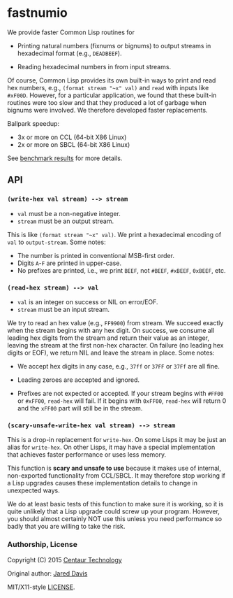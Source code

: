 # fastnumio

We provide faster Common Lisp routines for

 - Printing natural numbers (fixnums or bignums) to output streams in
   hexadecimal format (e.g., `DEADBEEF`).

 - Reading hexadecimal numbers in from input streams.

Of course, Common Lisp provides its own built-in ways to print and read hex
numbers, e.g., `(format stream "~x" val)` and `read` with inputs like `#xF00D`.
However, for a particular application, we found that these built-in routines
were too slow and that they produced a lot of garbage when bignums were
involved.  We therefore developed faster replacements.

Ballpark speedup:

  - 3x or more on CCL (64-bit X86 Linux)
  - 2x or more on SBCL (64-bit X86 Linux)

See [benchmark results](results.txt) for more details.


## API

### `(write-hex val stream) --> stream`

  - `val` must be a non-negative integer.
  - `stream` must be an output stream.

This is like `(format stream "~x" val)`.  We print a hexadecimal encoding of
`val` to `output-stream`.  Some notes:

  - The number is printed in conventional MSB-first order.
  - Digits `A`-`F` are printed in upper-case.
  - No prefixes are printed, i.e., we print `BEEF`, not `#BEEF`, `#xBEEF`, `0xBEEF`, etc.


### `(read-hex stream) --> val`

  - `val` is an integer on success or NIL on error/EOF.
  - `stream` must be an input stream.

We try to read an hex value (e.g., `FF9900`) from stream.  We succeed exactly
when the stream begins with any hex digit.  On success, we consume all leading
hex digits from the stream and return their value as an integer, leaving the
stream at the first non-hex character.  On failure (no leading hex digits or
EOF), we return NIL and leave the stream in place.  Some notes:

 - We accept hex digits in any case, e.g., `37ff` or `37FF` or `37Ff` are all
   fine.

 - Leading zeroes are accepted and ignored.

 - Prefixes are not expected or accepted.  If your stream begins with `#FF00`
   or `#xFF00`, `read-hex` will fail.  If it begins with `0xFF00`, `read-hex`
   will return 0 and the `xFF00` part will still be in the stream.


### `(scary-unsafe-write-hex val stream) --> stream`

This is a drop-in replacement for `write-hex`.  On some Lisps it may be just an
alias for `write-hex`.  On other Lisps, it may have a special implementation
that achieves faster performance or uses less memory.

This function is **scary and unsafe to use** because it makes use of internal,
non-exported functionality from CCL/SBCL.  It may therefore stop working if a
Lisp upgrades causes these implementation details to change in unexpected ways.

We do at least basic tests of this function to make sure it is working, so it
is quite unlikely that a Lisp upgrade could screw up your program.  However,
you should almost certainly NOT use this unless you need performance so badly
that you are willing to take the risk.


### Authorship, License

Copyright (C) 2015 [Centaur Technology](http://www.centtech.com)

Original author: [Jared Davis](mailto:jared.c.davis@gmail.com)

MIT/X11-style [LICENSE](LICENSE).



